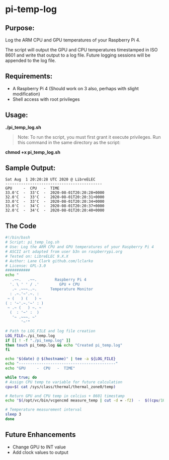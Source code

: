 # pi-temp-log

## Purpose:
Log the ARM CPU and GPU temperatures of your Raspberry Pi 4.

The script will output the GPU and CPU temperatures timestamped in ISO 8601 and write that output to a log file. Future logging sessions will be appended to the log file.

## Requirements:
- A Raspberry Pi 4 (Should work on 3 also, perhaps with slight modification)
- Shell access with root privileges

## Usage:

**./pi_temp_log.sh**

> Note: To run the script, you must first grant it execute privileges. Run this command in the same directory as the script:

**chmod +x pi_temp_log.sh**

## Sample Output:

```
Sat Aug  1 20:20:28 UTC 2020 @ LibreELEC
-------------------------------------------
GPU     -  CPU   -  TIME
33.0'C  -  33'C  -  2020-08-01T20:20:28+0000
32.0'C  -  33'C  -  2020-08-01T20:20:31+0000
33.0'C  -  33'C  -  2020-08-01T20:20:34+0000
33.0'C  -  34'C  -  2020-08-01T20:20:37+0000
32.0'C  -  34'C  -  2020-08-01T20:20:40+0000
```

## The Code

```bash
#!/bin/bash
# Script: pi_temp_log.sh
# Use: Log the ARM CPU and GPU temperatures of your Raspberry Pi 4
# ASCII art adapted from user b3n on raspberrypi.org
# Tested on: LibreELEC 9.X.X
# Author: Lane Clark github.com/lclarko
# License: GPL-3.0
###########
echo "
   .~~.   .~~.        Raspberry Pi 4
  '. \ ' ' / .'         GPU + CPU
   .~ .~~~..~.      Temperature Monitor
  : .~.'~'.~. :
 ~ (   ) (   ) ~
( : '~'.~.'~' : )
 ~ .~ (   ) ~. ~
  (  : '~' :  )
   '~ .~~~. ~'
       '~'"

# Path to LOG_FILE and log file creation
LOG_FILE=./pi_temp.log
if [[ ! -f "./pi_temp.log" ]]
then touch pi_temp.log && echo "Created pi_temp.log"
fi

echo "$(date) @ $(hostname)" | tee -a ${LOG_FILE}
echo "-------------------------------------------"
echo "GPU     -  CPU   -  TIME"

while true; do
# Assign CPU temp to variable for future calculation
cpu=$( cat /sys/class/thermal/thermal_zone0/temp)

# Return GPU and CPU temp in celcius + 8601 timestamp
echo "$(/opt/vc/bin/vcgencmd measure_temp | cut -d = -f2)  -  $((cpu/1000))'C  -  $(date -I'seconds')" | tee -a ${LOG_FILE}

# Temperature measurement interval
sleep 3
done
```

## Future Enhancements 
- Change GPU to INT value
- Add clock values to output
